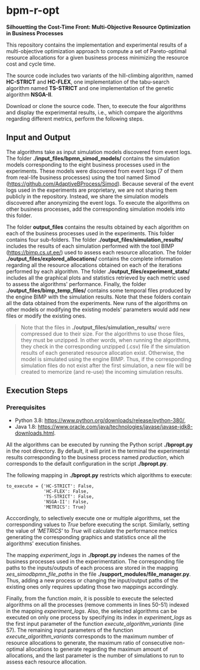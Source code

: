 # bpm-r-opt
__Silhouetting the Cost-Time Front: Multi-Objective Resource Optimization in Business Processes__

This repository contains the implementation and experimental results of a multi-objective optimization approach to compute a set of Pareto-optimal resource allocations for a given business process minimizing the resource cost and cycle time. 

The source code includes two variants of the hill-climbing algorithm, named __HC-STRICT__ and __HC-FLEX__, one implementation of the tabu-search algorithm named __TS-STRICT__ and one implementation of the genetic algorithm __NSGA-II__. 

Download or clone the source code. Then, to execute the four algorithms and display the experimental results, i.e., which compare the algorithms regarding different metrics, perform the following steps.    

## Input and Output

The algorithms take as input simulation models discovered from event logs. The folder __./input_files/bpmn_simod_models/__ contains the simulation models corresponding to the eight business processes used in the experiments. These models were discovered from event logs (7 of them from real-life business processes) using the tool named Simod (https://github.com/AdaptiveBProcess/Simod). Because several of the event logs used in the experiments are proprietary, we are not sharing them publicly in the repository. Instead, we share the simulation models discovered after anonymizing the event logs. To execute the algorithms on other business processes, add the corresponding simulation models into this folder.

The folder __output_files__ contains the results obtained by each algorithm on each of the business processes used in the experiments. This folder contains four sub-folders. The folder __./output_files/simulation_results/__ includes the results of each simulation performed with the tool BIMP (https://bimp.cs.ut.ee/) used to assess each resource allocation. The folder __./output_files/explored_allocations/__ contains the complete information regarding all the resource allocations obtained on each of the iterations performed by each algorithm. The folder __./output_files/experiment_stats/__ includes all the graphical plots and statistics retrieved by each metric used to assess the algorithms' performance. Finally, the folder __./output_files/bimp_temp_files/__ contains some temporal files produced by the engine BIMP with the simulation results. Note that these folders contain all the data obtained from the experiments. New runs of the algorithms on other models or modifying the existing models' parameters would add new files or modify the existing ones.

> Note that the files in __./output_files/simulation_results/__ were compressed due to their size. For the algorithms to use those files, they must be unzipped. In other words, when running the algorithms, they check in the corresponding unzipped (.csv) file if the simulation results of each generated resource allocation exist. Otherwise, the model is simulated using the engine BIMP. Thus, if the corresponding simulation files do not exist after the first simulation, a new file will be created to memorize (and re-use) the incoming simulation results. 

## Execution Steps

### Prerequisites
- Python 3.8: https://www.python.org/downloads/release/python-380/,
- Java 1.8:   https://www.oracle.com/java/technologies/javase/javase-jdk8-downloads.html.

All the algorithms can be executed by running the Python script __./bpropt.py__ in the root directory. By default, it will print in the terminal the experimental results corresponding to the business process named _production_, which corresponds to the default configuration in the script __./bpropt.py__. 

The following mapping in __./bpropt.py__ restricts which algorithms to execute: 

    to_execute = {'HC-STRICT': False,
                  'HC-FLEX': False,
                  'TS-STRICT': False,
                  'NSGA-II': False,
                  'METRICS': True}

Acccordingly, to selectively execute one or multiple algorithms, set the corresponding values to _True_ before executing the script. Similarly, setting the value of _'METRICS'_ to _True_ will calculate the performance metrics generating the corresponding graphics and statistics once all the algorithms' execution finishes. 

The mapping _experiment_logs_ in __./bpropt.py__ indexes the names of the business processes used in the experimentation. The corresponding file paths to the inputs/outputs of each process are stored in the mapping _xes_simodbpmn_file_paths_ in the file __./support_modules/file_manager.py__. Thus, adding a new process or changing the input/output paths of the existing ones only requires updating those two mappings accordingly.

Finally, from the function _main_, it is possible to execute the selected algorithms on all the processes (remove comments in lines 50-51) indexed in the mapping _experiment_logs_. Also, the selected algorithms can be executed on only one process by specifying its index in _experiment_logs_ as the first input parameter of the function _execute_algorithm_variants_ (line 57). The remaining input parameters of the function _execute_algorithm_variants_ corresponds to the maximum number of resource allocations to generate, the maximum ratio of consecutive non-optimal allocations to generate regarding the maximum amount of allocations, and the last parameter is the number of simulations to run to assess each resource allocation.  






 















